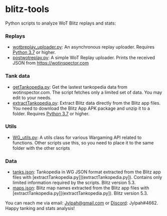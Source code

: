 # blitz-tools
Python scripts to analyze WoT Blitz replays and stats:

### Replays
* [wotbreplay_uploader.py](wotbreplay_uploader.py): An asynchronous replay uploader. Requires [Python 3.7](https://www.python.org/downloads/) or higher.
* [postwotreplay.py](postwotreplay.py): A simple WoT Replay uploader. Prints the received JSON from https://wotinspector.com

### Tank data
* [getTankopedia.py](getTankopedia.py): Get the lastest tankopedia data from wotinspector.com. The script fetches only a limited set of data. You may edit to your needs. 
* [extractTankopedia.py](extractTankopedia.py): Extract Blitz data directly from the Blitz app files. You need to download the Blitz App APK package and unzip it to a folder. Requires [Python 3.7](https://www.python.org/downloads/) or higher.

### Utils
* [WG_utils.py](WG_utils.py): A utils class for various Wargaming API related to functions. Other scripts use this, so you need to place it to the same folder with the other scripts

### Data
* [tanks.json](tanks.json): Tankopedia in WG JSON format extracted from the Blitz app files with [extractTankopedia.py]](extractTankopedia.py]). Contains only limited information required by the scripts. Blitz version 5.3. 
* [maps.json](maps.json): Blitz map names extracted from the Blitz app files with [extractTankopedia.py]](extractTankopedia.py]). Blitz version 5.3.

You can reach me via email: Jylpah@gmail.com or [Discord](https://discordapp.com/): Jylpah#4662. Happy tanking and stats analysis!
